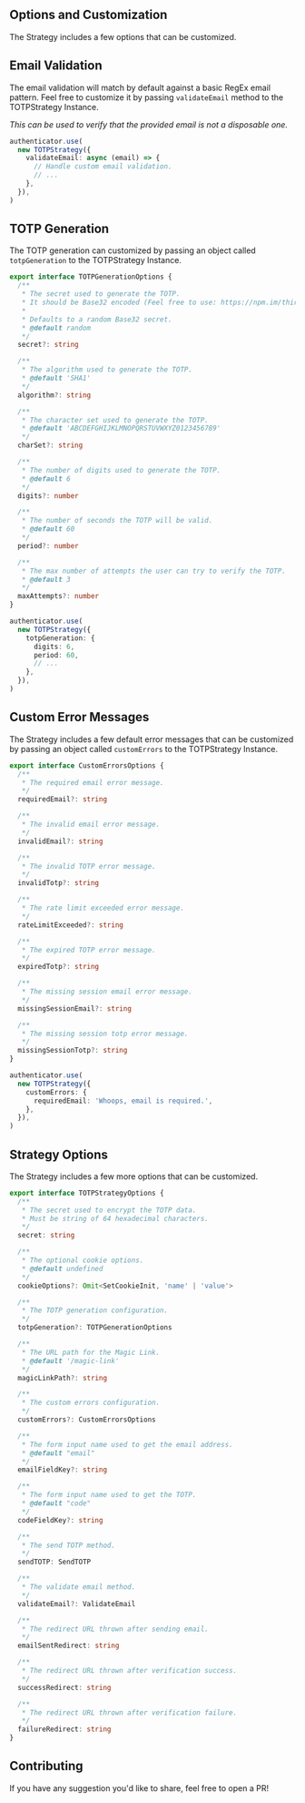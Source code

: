 ## Options and Customization

The Strategy includes a few options that can be customized.

## Email Validation

The email validation will match by default against a basic RegEx email pattern.
Feel free to customize it by passing `validateEmail` method to the TOTPStrategy Instance.

_This can be used to verify that the provided email is not a disposable one._

```ts
authenticator.use(
  new TOTPStrategy({
    validateEmail: async (email) => {
      // Handle custom email validation.
      // ...
    },
  }),
)
```

## TOTP Generation

The TOTP generation can customized by passing an object called `totpGeneration` to the TOTPStrategy Instance.

```ts
export interface TOTPGenerationOptions {
  /**
   * The secret used to generate the TOTP.
   * It should be Base32 encoded (Feel free to use: https://npm.im/thirty-two).
   *
   * Defaults to a random Base32 secret.
   * @default random
   */
  secret?: string

  /**
   * The algorithm used to generate the TOTP.
   * @default 'SHA1'
   */
  algorithm?: string

  /**
   * The character set used to generate the TOTP.
   * @default 'ABCDEFGHIJKLMNOPQRSTUVWXYZ0123456789'
   */
  charSet?: string

  /**
   * The number of digits used to generate the TOTP.
   * @default 6
   */
  digits?: number

  /**
   * The number of seconds the TOTP will be valid.
   * @default 60
   */
  period?: number

  /**
   * The max number of attempts the user can try to verify the TOTP.
   * @default 3
   */
  maxAttempts?: number
}

authenticator.use(
  new TOTPStrategy({
    totpGeneration: {
      digits: 6,
      period: 60,
      // ...
    },
  }),
)
```

## Custom Error Messages

The Strategy includes a few default error messages that can be customized by passing an object called `customErrors` to the TOTPStrategy Instance.

```ts
export interface CustomErrorsOptions {
  /**
   * The required email error message.
   */
  requiredEmail?: string

  /**
   * The invalid email error message.
   */
  invalidEmail?: string

  /**
   * The invalid TOTP error message.
   */
  invalidTotp?: string

  /**
   * The rate limit exceeded error message.
   */
  rateLimitExceeded?: string

  /**
   * The expired TOTP error message.
   */
  expiredTotp?: string

  /**
   * The missing session email error message.
   */
  missingSessionEmail?: string

  /**
   * The missing session totp error message.
   */
  missingSessionTotp?: string
}

authenticator.use(
  new TOTPStrategy({
    customErrors: {
      requiredEmail: 'Whoops, email is required.',
    },
  }),
)
```

## Strategy Options

The Strategy includes a few more options that can be customized.

```ts
export interface TOTPStrategyOptions {
  /**
   * The secret used to encrypt the TOTP data.
   * Must be string of 64 hexadecimal characters.
   */
  secret: string

  /**
   * The optional cookie options.
   * @default undefined
   */
  cookieOptions?: Omit<SetCookieInit, 'name' | 'value'>

  /**
   * The TOTP generation configuration.
   */
  totpGeneration?: TOTPGenerationOptions

  /**
   * The URL path for the Magic Link.
   * @default '/magic-link'
   */
  magicLinkPath?: string

  /**
   * The custom errors configuration.
   */
  customErrors?: CustomErrorsOptions

  /**
   * The form input name used to get the email address.
   * @default "email"
   */
  emailFieldKey?: string

  /**
   * The form input name used to get the TOTP.
   * @default "code"
   */
  codeFieldKey?: string

  /**
   * The send TOTP method.
   */
  sendTOTP: SendTOTP

  /**
   * The validate email method.
   */
  validateEmail?: ValidateEmail

  /**
   * The redirect URL thrown after sending email.
   */
  emailSentRedirect: string

  /**
   * The redirect URL thrown after verification success.
   */
  successRedirect: string

  /**
   * The redirect URL thrown after verification failure.
   */
  failureRedirect: string
}
```

## Contributing

If you have any suggestion you'd like to share, feel free to open a PR!
